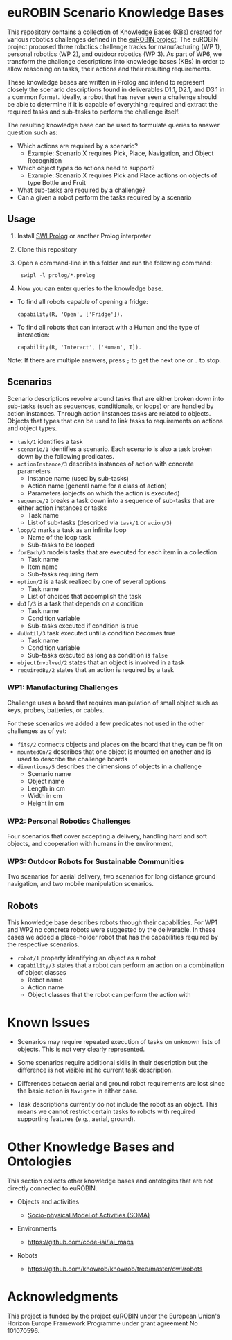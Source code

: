 # euROBIN Scenario Knowledge Bases

This repository contains a collection of Knowledge Bases (KBs) created for
various robotics challenges defined in the [euROBIN
project](https://www.eurobin-project.eu/).  The euROBIN project proposed three
robotics challenge tracks for manufacturing (WP 1), personal robotics (WP 2),
and outdoor robotics (WP 3).  As part of WP6, we transform the challenge
descriptions into knowledge bases (KBs) in order to allow reasoning on tasks,
their actions and their resulting requirements.

These knowledge bases are written in Prolog and intend to represent closely the
scenario descriptions found in deliverables D1.1, D2.1, and D3.1 in a common
format.  Ideally, a robot that has never seen a challenge should be able to
determine if it is capable of everything required and extract the required tasks
and sub-tasks to perform the challenge itself.

The resulting knowledge base can be used to formulate queries to answer question
such as:

- Which actions are required by a scenario?
  - Example: Scenario X requires Pick, Place, Navigation, and Object Recognition
- Which object types do actions need to support?
  - Example: Scenario X requires Pick and Place actions on objects of type
    Bottle and Fruit
- What sub-tasks are required by a challenge?
- Can a given a robot perform the tasks required by a scenario

## Usage

1. Install [SWI Prolog](https://www.swi-prolog.org/) or another Prolog interpreter
2. Clone this repository
3. Open a command-line in this folder and run the following command:

        swipl -l prolog/*.prolog

4. Now you can enter queries to the knowledge base. 

  - To find all robots capable of opening a fridge:

        capability(R, 'Open', ['Fridge']).
    
  - To find all robots that can interact with a Human and the type of
    interaction:
    
        capability(R, 'Interact', ['Human', T]).

Note: If there are multiple answers, press `;` to get the next one or `.` to
stop.

## Scenarios

Scenario descriptions revolve around tasks that are either broken down into
sub-tasks (such as sequences, conditionals, or loops) or are handled by action
instances. Through action instances tasks are related to objects. Objects that
types that can be used to link tasks to requirements on actions and object
types.

- `task/1` identifies a task
- `scenario/1` identifies a scenario. Each scenario is also a task broken down
  by the following predicates.
- `actionInstance/3` describes instances of action with concrete parameters
  - Instance name (used by sub-tasks)
  - Action name (general name for a class of action)
  - Parameters (objects on which the action is executed)
- `sequence/2` breaks a task down into a sequence of sub-tasks that are either
  action instances or tasks
  - Task name
  - List of sub-tasks (described via `task/1` or `acion/3`)
- `loop/2` marks a task as an infinite loop
  - Name of the loop task
  - Sub-tasks to be looped
- `forEach/3` models tasks that are executed for each item in a collection
  - Task name
  - Item name
  - Sub-tasks requiring item
- `option/2` is a task realized by one of several options
  - Task name
  - List of choices that accomplish the task
- `doIf/3` is a task that depends on a condition
  - Task name
  - Condition variable
  - Sub-tasks executed if condition is true
- `duUntil/3` task executed until a condition becomes true
  - Task name
  - Condition variable
  - Sub-tasks executed as long as condition is `false`
- `objectInvolved/2` states that an object is involved in a task
- `requiredBy/2` states that an action is required by a task

### WP1: Manufacturing Challenges

Challenge uses a board that requires manipulation of small object such as keys,
probes, batteries, or cables.

For these scenarios we added a few predicates not used in the other challenges
as of yet:

- `fits/2` connects objects and places on the board that they can be fit on
- `mountedOn/2` describes that one object is mounted on another and is used to
  describe the challenge boards
- `dimentions/5` describes the dimensions of objects in a challenge
  - Scenario name
  - Object name
  - Length in cm
  - Width in cm
  - Height in cm
    

### WP2: Personal Robotics Challenges

Four scenarios that cover accepting a delivery, handling hard and soft objects,
and cooperation with humans in the environment,

### WP3: Outdoor Robots for Sustainable Communities

Two scenarios for aerial delivery, two scenarios for long distance ground
navigation, and two mobile manipulation scenarios.

## Robots

This knowledge base describes robots through their capabilities. For WP1 and WP2
no concrete robots were suggested by the deliverable. In these cases we added a
place-holder robot that has the capabilities required by the respective
scenarios.

- `robot/1` property identifying an object as a robot
- `capability/3` states that a robot can perform an action on a combination of
  object classes
  - Robot name
  - Action name
  - Object classes that the robot can perform the action with

# Known Issues

- Scenarios may require repeated execution of tasks on unknown lists of
  objects. This is not very clearly represented.
  
- Some scenarios require additional skills in their description but the
  difference is not visible int he current task description.
  
- Differences between aerial and ground robot requirements are lost since the
  basic action is `Navigate` in either case.
  
- Task descriptions currently do not include the robot as an object. This means
  we cannot restrict certain tasks to robots with required supporting features
  (e.g., aerial, ground).
  
# Other Knowledge Bases and Ontologies

This section collects other knowledge bases and ontologies that are not directly
connected to euROBIN.

- Objects and activities 
  - [Socio-physical Model of Activities (SOMA)](https://ease-crc.github.io/soma/)
  
- Environments
  - https://github.com/code-iai/iai_maps
- Robots
  - https://github.com/knowrob/knowrob/tree/master/owl/robots

# Acknowledgments

This project is funded by the project [euROBIN](https://www.eurobin-project.eu/)
under the European Union's Horizon Europe Framework Programme under grant
agreement No 101070596.
